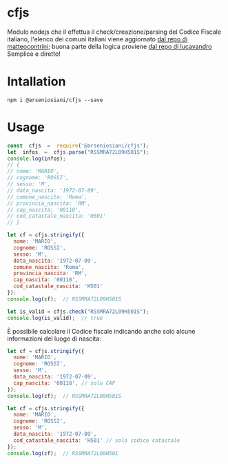 
# cfjs

Modulo nodejs che il effettua il check/creazione/parsing del Codice Fiscale italiano, l'elenco dei comuni italiani viene aggiornato [dal repo di matteocontrini](https://github.com/matteocontrini/comuni-json); buona parte della logica proviene [dal repo di lucavandro](https://github.com/lucavandro/CodiceFiscaleJS)
Semplice e diretto!

# Intallation

    npm i @arseniosiani/cfjs --save

# Usage

```javascript
const  cfjs  =  require('@arseniosiani/cfjs');
let  infos  =  cfjs.parse("RSSMRA72L09H501S");
console.log(infos);
// {
// nome: 'MARIO',
// cognome: 'ROSSI',
// sesso: 'M',
// data_nascita: '1972-07-09',
// comune_nascita: 'Roma',
// provincia_nascita: 'RM',
// cap_nascita: '00118',
// cod_catastale_nascita: 'H501'
// }

let cf = cfjs.stringify({
  nome: 'MARIO',
  cognome: 'ROSSI',
  sesso: 'M',
  data_nascita: '1972-07-09',
  comune_nascita: 'Roma',
  provincia_nascita: 'RM',
  cap_nascita: '00118',
  cod_catastale_nascita: 'H501'
});
console.log(cf);  // RSSMRA72L09H501S

let is_valid = cfjs.check("RSSMRA72L09H501S");
console.log(is_valid);  // true
```

È possibile calcolare il Codice fiscale indicando anche solo alcune informazioni del luogo di nascita:
```javascript
let cf = cfjs.stringify({
  nome: 'MARIO',
  cognome: 'ROSSI',
  sesso: 'M',
  data_nascita: '1972-07-09',
  cap_nascita: '00118', // solo CAP
});
console.log(cf);  // RSSMRA72L09H501S

let cf = cfjs.stringify({
  nome: 'MARIO',
  cognome: 'ROSSI',
  sesso: 'M',
  data_nascita: '1972-07-09',
  cod_catastale_nascita: 'H501' // solo codice catastale
});
console.log(cf);  // RSSMRA72L09H501
```
